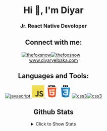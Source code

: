 <h1 align="center">Hi 👋, I'm Diyar </h1>
<h3 align="center">Jr. React Native Devoloper</h3>

<div align="center">


<h2 align="center">Connect with me:</h2>
<p align="center">
<a href="https://www.linkedin.com/in/diyar-yelbaka-019230232/" target="blank"><img align="center" src="https://www.vectorlogo.zone/logos/linkedin/linkedin-icon.svg" alt="thefoxsnow" height="40" width="40" /></a><a href="https://www.instagram.com/diyaryelbakav3.2/" target="blank"><img align="center" src="https://www.logovector.org/wp-content/uploads/2018/11/instagram-300x300.png" alt="thefoxsnow" height="50" width="50" /></a>  
&nbsp;&nbsp;&nbsp;
<br>
<a href="https://diyaryelbaka.com">www.diyaryelbaka.com</a>
</p>

<h2 align="center">Languages and Tools:</h2>
<p align="center"><a href="https://reactnative.dev" target="_blank"> <img
            src="https://upload.wikimedia.org/wikipedia/commons/thumb/a/a7/React-icon.svg/2300px-React-icon.svg.png"
            alt="javascript" width="40" height="40" /> </a><a href="https://developer.mozilla.org/en-US/docs/Web/JavaScript" target="_blank"> <img
            src="https://raw.githubusercontent.com/devicons/devicon/master/icons/javascript/javascript-original.svg"
            alt="javascript" width="40" height="40" /> </a><a href="https://www.w3.org/html/" target="_blank"> <img
            src="https://raw.githubusercontent.com/devicons/devicon/master/icons/html5/html5-original-wordmark.svg"
            alt="html5" width="40" height="40" /></a> <a href="https://www.w3schools.com/css/" target="_blank"><img
            src="https://raw.githubusercontent.com/devicons/devicon/master/icons/css3/css3-original-wordmark.svg"
            alt="css3" width="40" height="40" /></a><a href="https://firebase.google.com/docs" target="_blank"><img
            src="https://i.pinimg.com/originals/07/ca/4a/07ca4afbde70ce0c995b3f63e9c04ceb.png"
            alt="css3" width="40" height="40" /></a><a href="https://react-hook-form.com" target="_blank"><img
            src="https://marmelab.com/react-admin/assets/techs/react-hook-form.jpeg"
            alt="css3" width="40" height="40" /></a>
          

<h2 align="center">Github Stats</h2>

<div align="center">
<details>
  
  <summary>Click to Show Stats</summary>
<div align="center"><a href="https://discord.com/users/204969203055329281"><img src="https://metrics.lecoq.io/diyaryelbaka"/></a></div>
  
</details>
  </div>
